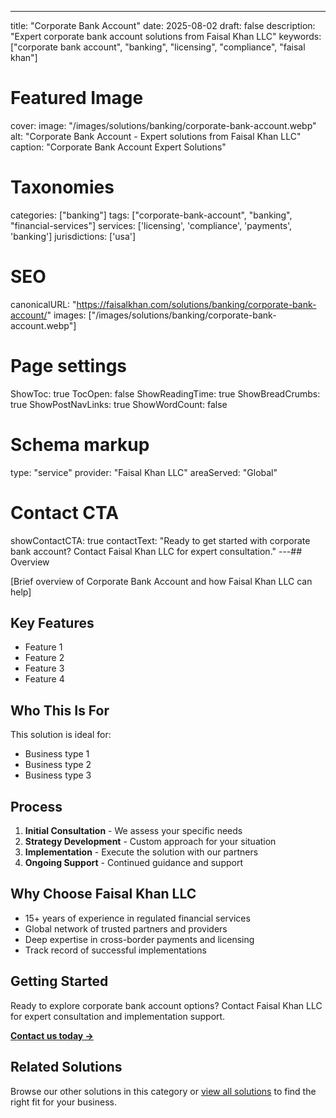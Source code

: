 ---
title: "Corporate Bank Account"
date: 2025-08-02
draft: false
description: "Expert corporate bank account solutions from Faisal Khan LLC"
keywords: ["corporate bank account", "banking", "licensing", "compliance", "faisal khan"]

# Featured Image
cover:
    image: "/images/solutions/banking/corporate-bank-account.webp"
    alt: "Corporate Bank Account - Expert solutions from Faisal Khan LLC"
    caption: "Corporate Bank Account Expert Solutions"

# Taxonomies
categories: ["banking"]
tags: ["corporate-bank-account", "banking", "financial-services"]
services: ['licensing', 'compliance', 'payments', 'banking']
jurisdictions: ['usa']

# SEO
canonicalURL: "https://faisalkhan.com/solutions/banking/corporate-bank-account/"
images: ["/images/solutions/banking/corporate-bank-account.webp"]

# Page settings
ShowToc: true
TocOpen: false
ShowReadingTime: true
ShowBreadCrumbs: true
ShowPostNavLinks: true
ShowWordCount: false

# Schema markup
type: "service"
provider: "Faisal Khan LLC"
areaServed: "Global"

# Contact CTA
showContactCTA: true
contactText: "Ready to get started with corporate bank account? Contact Faisal Khan LLC for expert consultation."
---## Overview

[Brief overview of Corporate Bank Account and how Faisal Khan LLC can help]

## Key Features

- Feature 1
- Feature 2  
- Feature 3
- Feature 4

## Who This Is For

This solution is ideal for:

- Business type 1
- Business type 2
- Business type 3

## Process

1. **Initial Consultation** - We assess your specific needs
2. **Strategy Development** - Custom approach for your situation  
3. **Implementation** - Execute the solution with our partners
4. **Ongoing Support** - Continued guidance and support

## Why Choose Faisal Khan LLC

- 15+ years of experience in regulated financial services
- Global network of trusted partners and providers
- Deep expertise in cross-border payments and licensing
- Track record of successful implementations

## Getting Started

Ready to explore corporate bank account options? Contact Faisal Khan LLC for expert consultation and implementation support.

**[Contact us today →](mailto:contact@faisalkhan.com)**

## Related Solutions

Browse our other solutions in this category or [view all solutions](/solutions/) to find the right fit for your business.
